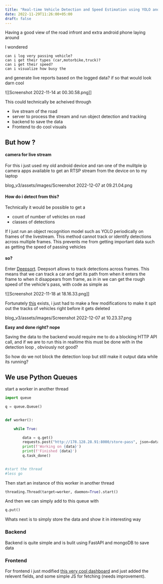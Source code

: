 ```yaml
---
title: "Real-time Vehicle Detection and Speed Estimation using YOLO and Deepsort"
date: 2022-11-29T11:26:00+05:00
draft: false
---
```








Having a good view of the road infront and extra android phone laying around  

I wondered 

```
can i log very passing vehicle?
can i get their types (car,motorbike,truck)?
can i get their speed?
can i visualize how busy the
```

and generate live reports based on the logged data? if so that would look darn cool

![[Screenshot 2022-11-14 at 00.30.58.png]]

This could technically be acheived through

* live stream of the road 
* server to process the stream and run object detection and tracking
* backend to save the data
* Frontend to do cool visuals


## But how ?

#### camera for live stream

For this i just used my old android device and ran one of the mulitple ip camera apps available to get an RTSP stream from the device on to my laptop

blog_v3/assets/images/Screenshot 2022-12-07 at 09.21.04.png


#### How do i detect from this?

Technically it would be possible to get a 

* count of number of vehicles on road 
* classes of detections 

If I just run an object recognition model such as YOLO periodically on frames of the livestream. This method cannot track or identify detections across multiple frames. This prevents me from getting important data such as getting the speed of passing vehicles

#### so?
Enter [Deepsort](https://arxiv.org/abs/1703.07402). Deepsort allows to track detections across frames. This means that we can track a car and get its path from when it enters the frame to when it disappears from frame, as in in we can get the rough speed of the vehicle's pass, with code as simple as

![[Screenshot 2022-11-18 at 18.16.33.png]]

Fortunately [this]([https://github.com/HowieMa/DeepSORT_YOLOv5_Pytorch]) exists, i just had to make a few modifications to make it spit out the tracks of vehicles right before it gets deleted

blog_v3/assets/images/Screenshot 2022-12-07 at 10.23.37.png

**Easy and done right? nope**

Saving the data to the backend would require me to do a blocking HTTP API call, and if we are to run this in realtime this must be done with in the detection loop , obviously not good?

So how do we not block the detection loop but still make it output data while its running?


## We use Python Queues
start a worker in another thread 

```python 
import queue

q = queue.Queue()

  
def worker():

	while True:

		data = q.get()
		requests.post("http://178.128.28.91:8000/store-pass", json=data)
		print(f'Working on {data}')
		print(f'Finished {data}')
		q.task_done()

  
#start the thread
#less go


```

Then start an instance of this worker in another thread 
```python
threading.Thread(target=worker, daemon=True).start()
```

And then we can simply add to this queue with
```python 
q.put()
```
Whats next is to simply store the data and show it in interesting way

### Backend 
Backend is quite simple and is bulit using FastAPI and mongoDB to save data 


### Frontend 


For frontend i just modified [this very cool dashboard](https://github.com/themesberg/tailwind-dashboard-windster/) and just added the relevent fields, and some simple JS for fetching (needs improvement).





